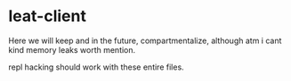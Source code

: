 # leat-client

Here we will keep and in the future, compartmentalize, although atm i cant kind memory leaks worth mention.

repl hacking should work with these entire files. 
